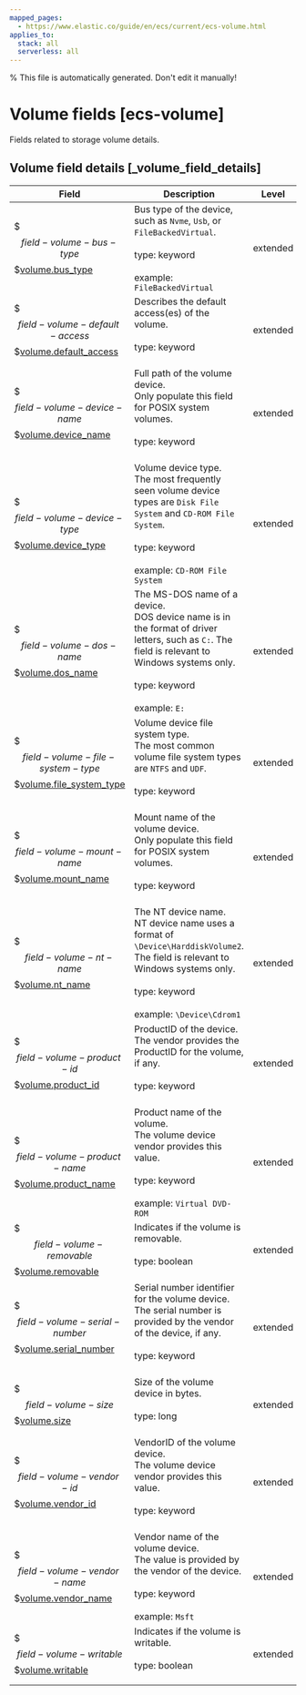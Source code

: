 ```yaml
---
mapped_pages:
  - https://www.elastic.co/guide/en/ecs/current/ecs-volume.html
applies_to:
  stack: all
  serverless: all
---
```

% This file is automatically generated. Don't edit it manually!

# Volume fields [ecs-volume]

Fields related to storage volume details.

## Volume field details [_volume_field_details]

| Field | Description | Level |
| --- | --- | --- |
| $$$field-volume-bus-type$$$[volume.bus_type](#field-volume-bus-type) | Bus type of the device, such as `Nvme`, `Usb`, or `FileBackedVirtual`.<br><br>type: keyword<br><br>example: `FileBackedVirtual`<br> | extended |
| $$$field-volume-default-access$$$[volume.default_access](#field-volume-default-access) | Describes the default access(es) of the volume.<br><br>type: keyword<br><br> | extended |
| $$$field-volume-device-name$$$[volume.device_name](#field-volume-device-name) | Full path of the volume device.<br>Only populate this field for POSIX system volumes.<br><br>type: keyword<br><br> | extended |
| $$$field-volume-device-type$$$[volume.device_type](#field-volume-device-type) | Volume device type.<br>The most frequently seen volume device types are `Disk File System` and `CD-ROM File System`.<br><br>type: keyword<br><br>example: `CD-ROM File System`<br> | extended |
| $$$field-volume-dos-name$$$[volume.dos_name](#field-volume-dos-name) | The MS-DOS name of a device.<br>DOS device name is in the format of driver letters, such as `C:`. The field is relevant to Windows systems only.<br><br>type: keyword<br><br>example: `E:`<br> | extended |
| $$$field-volume-file-system-type$$$[volume.file_system_type](#field-volume-file-system-type) | Volume device file system type.<br>The most common volume file system types are `NTFS` and `UDF`.<br><br>type: keyword<br><br> | extended |
| $$$field-volume-mount-name$$$[volume.mount_name](#field-volume-mount-name) | Mount name of the volume device.<br>Only populate this field for POSIX system volumes.<br><br>type: keyword<br><br> | extended |
| $$$field-volume-nt-name$$$[volume.nt_name](#field-volume-nt-name) | The NT device name.<br>NT device name uses a format of `\Device\HarddiskVolume2`. The field is relevant to Windows systems only.<br><br>type: keyword<br><br>example: `\Device\Cdrom1`<br> | extended |
| $$$field-volume-product-id$$$[volume.product_id](#field-volume-product-id) | ProductID of the device.<br>The vendor provides the ProductID for the volume, if any.<br><br>type: keyword<br><br> | extended |
| $$$field-volume-product-name$$$[volume.product_name](#field-volume-product-name) | Product name of the volume.<br>The volume device vendor provides this value.<br><br>type: keyword<br><br>example: `Virtual DVD-ROM`<br> | extended |
| $$$field-volume-removable$$$[volume.removable](#field-volume-removable) | Indicates if the volume is removable.<br><br>type: boolean<br><br> | extended |
| $$$field-volume-serial-number$$$[volume.serial_number](#field-volume-serial-number) | Serial number identifier for the volume device.<br>The serial number is provided by the vendor of the device, if any.<br><br>type: keyword<br><br> | extended |
| $$$field-volume-size$$$[volume.size](#field-volume-size) | Size of the volume device in bytes.<br><br>type: long<br><br> | extended |
| $$$field-volume-vendor-id$$$[volume.vendor_id](#field-volume-vendor-id) | VendorID of the volume device.<br>The volume device vendor provides this value.<br><br>type: keyword<br><br> | extended |
| $$$field-volume-vendor-name$$$[volume.vendor_name](#field-volume-vendor-name) | Vendor name of the volume device.<br>The value is provided by the vendor of the device.<br><br>type: keyword<br><br>example: `Msft`<br> | extended |
| $$$field-volume-writable$$$[volume.writable](#field-volume-writable) | Indicates if the volume is writable.<br><br>type: boolean<br><br> | extended |


